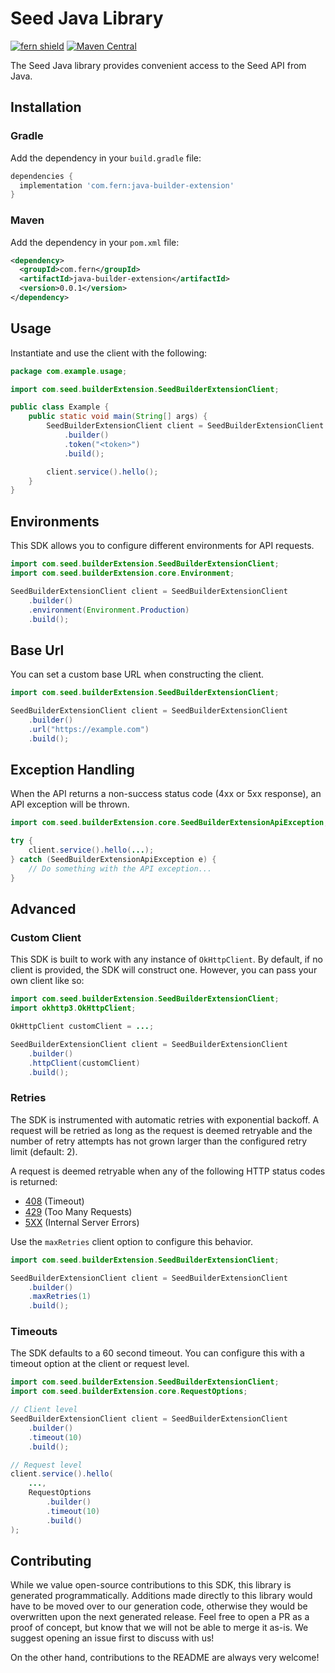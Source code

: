 # Seed Java Library

[![fern shield](https://img.shields.io/badge/%F0%9F%8C%BF-Built%20with%20Fern-brightgreen)](https://buildwithfern.com?utm_source=github&utm_medium=github&utm_campaign=readme&utm_source=Seed%2FJava)
[![Maven Central](https://img.shields.io/maven-central/v/com.fern/java-builder-extension)](https://central.sonatype.com/artifact/com.fern/java-builder-extension)

The Seed Java library provides convenient access to the Seed API from Java.

## Installation

### Gradle

Add the dependency in your `build.gradle` file:

```groovy
dependencies {
  implementation 'com.fern:java-builder-extension'
}
```

### Maven

Add the dependency in your `pom.xml` file:

```xml
<dependency>
  <groupId>com.fern</groupId>
  <artifactId>java-builder-extension</artifactId>
  <version>0.0.1</version>
</dependency>
```

## Usage

Instantiate and use the client with the following:

```java
package com.example.usage;

import com.seed.builderExtension.SeedBuilderExtensionClient;

public class Example {
    public static void main(String[] args) {
        SeedBuilderExtensionClient client = SeedBuilderExtensionClient
            .builder()
            .token("<token>")
            .build();

        client.service().hello();
    }
}
```

## Environments

This SDK allows you to configure different environments for API requests.

```java
import com.seed.builderExtension.SeedBuilderExtensionClient;
import com.seed.builderExtension.core.Environment;

SeedBuilderExtensionClient client = SeedBuilderExtensionClient
    .builder()
    .environment(Environment.Production)
    .build();
```

## Base Url

You can set a custom base URL when constructing the client.

```java
import com.seed.builderExtension.SeedBuilderExtensionClient;

SeedBuilderExtensionClient client = SeedBuilderExtensionClient
    .builder()
    .url("https://example.com")
    .build();
```

## Exception Handling

When the API returns a non-success status code (4xx or 5xx response), an API exception will be thrown.

```java
import com.seed.builderExtension.core.SeedBuilderExtensionApiException;

try {
    client.service().hello(...);
} catch (SeedBuilderExtensionApiException e) {
    // Do something with the API exception...
}
```

## Advanced

### Custom Client

This SDK is built to work with any instance of `OkHttpClient`. By default, if no client is provided, the SDK will construct one. 
However, you can pass your own client like so:

```java
import com.seed.builderExtension.SeedBuilderExtensionClient;
import okhttp3.OkHttpClient;

OkHttpClient customClient = ...;

SeedBuilderExtensionClient client = SeedBuilderExtensionClient
    .builder()
    .httpClient(customClient)
    .build();
```

### Retries

The SDK is instrumented with automatic retries with exponential backoff. A request will be retried as long
as the request is deemed retryable and the number of retry attempts has not grown larger than the configured
retry limit (default: 2).

A request is deemed retryable when any of the following HTTP status codes is returned:

- [408](https://developer.mozilla.org/en-US/docs/Web/HTTP/Status/408) (Timeout)
- [429](https://developer.mozilla.org/en-US/docs/Web/HTTP/Status/429) (Too Many Requests)
- [5XX](https://developer.mozilla.org/en-US/docs/Web/HTTP/Status/500) (Internal Server Errors)

Use the `maxRetries` client option to configure this behavior.

```java
import com.seed.builderExtension.SeedBuilderExtensionClient;

SeedBuilderExtensionClient client = SeedBuilderExtensionClient
    .builder()
    .maxRetries(1)
    .build();
```

### Timeouts

The SDK defaults to a 60 second timeout. You can configure this with a timeout option at the client or request level.

```java
import com.seed.builderExtension.SeedBuilderExtensionClient;
import com.seed.builderExtension.core.RequestOptions;

// Client level
SeedBuilderExtensionClient client = SeedBuilderExtensionClient
    .builder()
    .timeout(10)
    .build();

// Request level
client.service().hello(
    ...,
    RequestOptions
        .builder()
        .timeout(10)
        .build()
);
```

## Contributing

While we value open-source contributions to this SDK, this library is generated programmatically.
Additions made directly to this library would have to be moved over to our generation code,
otherwise they would be overwritten upon the next generated release. Feel free to open a PR as
a proof of concept, but know that we will not be able to merge it as-is. We suggest opening
an issue first to discuss with us!

On the other hand, contributions to the README are always very welcome!